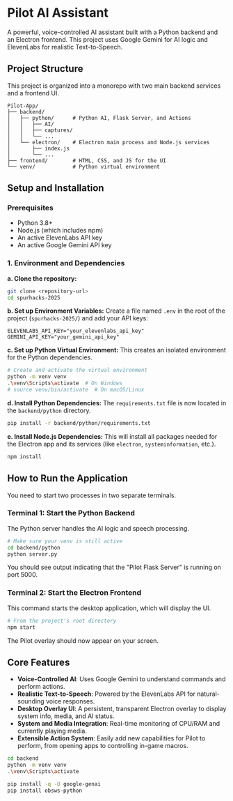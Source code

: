 # Pilot AI Assistant

A powerful, voice-controlled AI assistant built with a Python backend and an Electron frontend. This project uses Google Gemini for AI logic and ElevenLabs for realistic Text-to-Speech.

## Project Structure

This project is organized into a monorepo with two main backend services and a frontend UI.

```
Pilot-App/
├── backend/
│   ├── python/      # Python AI, Flask Server, and Actions
│   │   ├── AI/
│   │   ├── captures/
│   │   └── ...
│   └── electron/    # Electron main process and Node.js services
│       ├── index.js
│       └── ...
├── frontend/        # HTML, CSS, and JS for the UI
└── venv/            # Python virtual environment
```

## Setup and Installation

### Prerequisites
- Python 3.8+
- Node.js (which includes npm)
- An active ElevenLabs API key
- An active Google Gemini API key

### 1. Environment and Dependencies

**a. Clone the repository:**
```bash
git clone <repository-url>
cd spurhacks-2025
```

**b. Set up Environment Variables:**
Create a file named `.env` in the root of the project (`spurhacks-2025/`) and add your API keys:
```env
ELEVENLABS_API_KEY="your_elevenlabs_api_key"
GEMINI_API_KEY="your_gemini_api_key"
```

**c. Set up Python Virtual Environment:**
This creates an isolated environment for the Python dependencies.
```bash
# Create and activate the virtual environment
python -m venv venv
.\venv\Scripts\activate  # On Windows
# source venv/bin/activate  # On macOS/Linux
```

**d. Install Python Dependencies:**
The `requirements.txt` file is now located in the `backend/python` directory.
```bash
pip install -r backend/python/requirements.txt
```

**e. Install Node.js Dependencies:**
This will install all packages needed for the Electron app and its services (like `electron`, `systeminformation`, etc.).
```bash
npm install
```

## How to Run the Application

You need to start two processes in two separate terminals.

### Terminal 1: Start the Python Backend

The Python server handles the AI logic and speech processing.
```bash
# Make sure your venv is still active
cd backend/python
python server.py
```
You should see output indicating that the "Pilot Flask Server" is running on port 5000.

### Terminal 2: Start the Electron Frontend

This command starts the desktop application, which will display the UI.
```bash
# From the project's root directory
npm start
```
The Pilot overlay should now appear on your screen.

## Core Features
- **Voice-Controlled AI**: Uses Google Gemini to understand commands and perform actions.
- **Realistic Text-to-Speech**: Powered by the ElevenLabs API for natural-sounding voice responses.
- **Desktop Overlay UI**: A persistent, transparent Electron overlay to display system info, media, and AI status.
- **System and Media Integration**: Real-time monitoring of CPU/RAM and currently playing media.
- **Extensible Action System**: Easily add new capabilities for Pilot to perform, from opening apps to controlling in-game macros.

```bash
cd backend
python -m venv venv 
.\venv\Scripts\activate

pip install -q -U google-genai
pip install obsws-python

```
